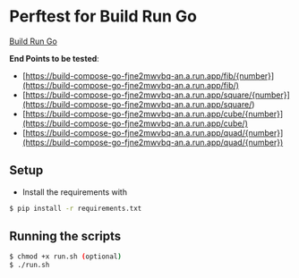 # Perftest for Build Run Go

[Build Run Go](https://github.com/sakethramanujam/build-run-go)

**End Points to be tested**:
 - [https://build-compose-go-fjne2mwvbq-an.a.run.app/fib/{number}](https://build-compose-go-fjne2mwvbq-an.a.run.app/fib/)
 - [https://build-compose-go-fjne2mwvbq-an.a.run.app/square/{number}](https://build-compose-go-fjne2mwvbq-an.a.run.app/square/<number>)
 - [https://build-compose-go-fjne2mwvbq-an.a.run.app/cube/{number}](https://build-compose-go-fjne2mwvbq-an.a.run.app/cube/)
 - [https://build-compose-go-fjne2mwvbq-an.a.run.app/quad/{number}](https://build-compose-go-fjne2mwvbq-an.a.run.app/quad/{number})

## Setup
- Install the requirements with 

```bash
$ pip install -r requirements.txt
```
## Running the scripts

```bash
$ chmod +x run.sh (optional)
$ ./run.sh
```

